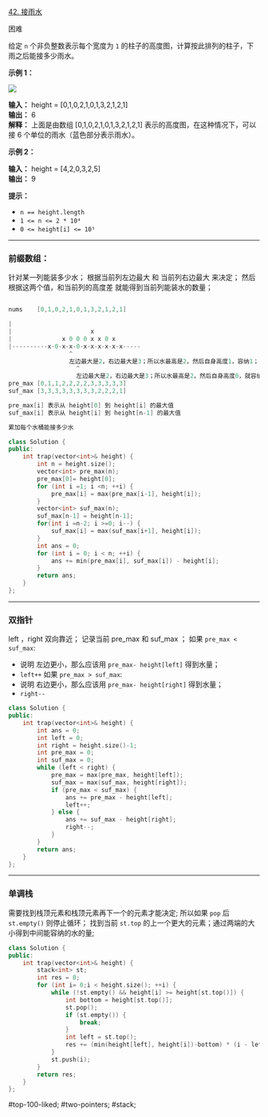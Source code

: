 [42. 接雨水](https://leetcode.cn/problems/trapping-rain-water/)

困难

给定 `n` 个非负整数表示每个宽度为 `1` 的柱子的高度图，计算按此排列的柱子，下雨之后能接多少雨水。

**示例 1：**

![](https://assets.leetcode-cn.com/aliyun-lc-upload/uploads/2018/10/22/rainwatertrap.png)

**输入：** height = [0,1,0,2,1,0,1,3,2,1,2,1]  
**输出：** 6  
**解释：** 上面是由数组 [0,1,0,2,1,0,1,3,2,1,2,1] 表示的高度图，在这种情况下，可以接 6 个单位的雨水（蓝色部分表示雨水）。 

**示例 2：**

**输入：** height = [4,2,0,3,2,5]  
**输出：** 9  

**提示：**

- `n == height.length`
- `1 <= n <= 2 * 10⁴`
- `0 <= height[i] <= 10⁵`
---- ----
### 前缀数组：
针对某一列能装多少水；
根据当前列左边最大 和 当前列右边最大 来决定；
然后根据这两个值，和当前列的高度差 就能得到当前列能装水的数量；

```cpp

nums    [0,1,0,2,1,0,1,3,2,1,2,1]  

|
|                      x
|              x 0 0 0 x x 0 x 
|----------x-0-x-x-0-x-x-x-x-x-x-----
                 ^
                 左边最大是2，右边最大是3；所以水最高是2，然后自身高度1，容纳1；
                   ^
                   左边最大是2，右边最大是3；所以水最高是2，然后自身高度0，就容纳2；
pre_max [0,1,1,2,2,2,2,3,3,3,3,3]  
suf_max [3,3,3,3,3,3,3,3,2,2,2,1]  

pre_max[i] 表示从 height[0] 到 height[i] 的最大值
suf_max[i] 表示从 height[i] 到 height[n-1] 的最大值

累加每个水桶能接多少水
```

```cpp
class Solution {
public:
    int trap(vector<int>& height) {
        int n = height.size();
        vector<int> pre_max(n);
        pre_max[0]= height[0];
        for (int i =1; i <n; ++i) {
            pre_max[i] = max(pre_max[i-1], height[i]);
        }
        vector<int> suf_max(n);
        suf_max[n-1] = height[n-1];
        for(int i =n-2; i >=0; i--) {
            suf_max[i] = max(suf_max[i+1], height[i]);
        }
        int ans = 0;
        for (int i = 0; i < n; ++i) {
            ans += min(pre_max[i], suf_max[i]) - height[i];
        }
        return ans;
    }
};
```

----
### 双指针
left ，right 双向靠近；
记录当前 pre_max 和 suf_max ；
如果 `pre_max < suf_max`: 
- 说明 左边更小，那么应该用 `pre_max- height[left]` 得到水量；
- `left++`
如果 `pre_max > suf_max`: 
- 说明 右边更小，那么应该用 `pre_max- height[right]` 得到水量；
- `right--`
```cpp
class Solution {
public:
    int trap(vector<int>& height) {
        int ans = 0;
        int left = 0;
        int right = height.size()-1;
        int pre_max = 0;
        int suf_max = 0;
        while (left < right) {
            pre_max = max(pre_max, height[left]);
            suf_max = max(suf_max, height[right]);
            if (pre_max < suf_max) {
                ans += pre_max - height[left];
                left++;
            } else {
                ans += suf_max - height[right];
                right--;
            }
        }
        return ans;
    }
};
```

----
### 单调栈
需要找到栈顶元素和栈顶元素再下一个的元素才能决定;
所以如果 `pop` 后`st.empty()` 则停止循环；
找到当前 `st.top` 的上一个更大的元素；通过两端的大小得到中间能容纳的水的量;
```cpp
class Solution {
public:
    int trap(vector<int>& height) {
        stack<int> st;
        int res = 0;
        for (int i= 0;i < height.size(); ++i) {
            while (!st.empty() && height[i] >= height[st.top()]) {
                int bottom = height[st.top()];
                st.pop();
                if (st.empty()) {
                    break;
                }
                int left = st.top();
                res += (min(height[left], height[i])-bottom) * (i - left -1);
            }
            st.push(i);
        }
        return res;
    }
};
```
#top-100-liked; #two-pointers; #stack; 